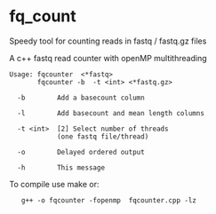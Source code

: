 # fq_count
Speedy tool for counting reads in fastq / fastq.gz files

A c++ fastq read counter with openMP multithreading

```
Usage: fqcounter  <*fastq>
       fqcounter -b  -t <int> <*fastq.gz>

  -b        Add a basecount column

  -l        Add basecount and mean length columns

  -t <int>  [2] Select number of threads
            (one fastq file/thread)

  -o        Delayed ordered output

  -h        This message
```

To compile use make or:
```
   g++ -o fqcounter -fopenmp  fqcounter.cpp -lz
```
